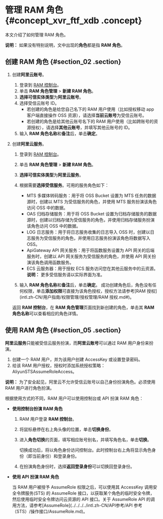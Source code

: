 # 管理 RAM 角色 {#concept_xvr_ftf_xdb .concept}

本文介绍了如何管理 RAM 角色。

**说明：** 如果没有特别说明，文中出现的**角色**都是指 **RAM 角色**。

## 创建 RAM 角色 {#section_02 .section}

1.  创建**阿里云账号**。
    1.  登录到 [RAM 控制台](https://ram.console.aliyun.com/)。
    2.  单击 **RAM 角色管理** \> **新建 RAM 角色**。
    3.  **选择可信实体类型**为**阿里云账号**。
    4.  选择受信云账号 ID。
        -   若创建的角色是给您自己名下的 RAM 用户使用（比如授权移动 app 客户端直接操作 OSS 资源），请选择**当前云账号**为受信云账号。
        -   若创建的角色是给其他云账号名下的 RAM 用户使用（比如跨账号的资源授权），请选择**其他云账号**，并填写其他云账号的 ID。
    5.  输入 **RAM 角色名称**和**备注**后，单击**确定**。
2.  创建**阿里云服务**。

    1.  登录到 [RAM 控制台](https://ram.console.aliyun.com/)。
    2.  单击 **RAM 角色管理** \> **新建 RAM 角色**。
    3.  **选择可信实体类型**为**阿里云服务**。
    4.  根据需要**选择受信服务**。可用的服务角色如下：

        -   MTS 多媒体转码服务：用于将 OSS Bucket 设置为 MTS 任务的数据源时，创建以 MTS 为受信服务的角色，并使用 MTS 服务扮演该角色访问 OSS 中的数据。
        -   OAS 归档存储服务：用于将 OSS Bucket 设置为归档存储服务的数据源时，创建以归档存储为受信服务的角色，并使用归档存储服务扮演该角色访问 OSS 中的数据。
        -   LOG 日志服务：用于将日志服务收集的日志导入 OSS 时，创建以日志服务为受信服务的角色，并使用日志服务扮演该角色将数据写入 OSS。
        -   ApiGateway API 网关服务：用于将函数服务设置为 API 网关的后端服务时，创建以 API 网关服务为受信服务的角色，并使用 API 网关扮演该角色调用函数服务。
        -   ECS 云服务器：用于授权 ECS 服务访问您在其他云服务中的云资源。
        **说明：** 更多受信服务请以实际界面为准。

    5.  输入 **RAM 角色名称**和**备注**后，单击**确定**。
    成功创建角色后，角色没有任何权限，单击**添加权限**可直接为该角色授权，授权方法请参考[RAM 授权](intl.zh-CN/用户指南/权限管理/授权管理/RAM 授权.md#)。

    返回 **RAM 控制台**，在 **RAM 角色管理**页面找到新创建的角色，单击其 **RAM 角色名称**可以查看相应的角色详情。


## 使用 RAM 角色 {#section_05 .section}

**阿里云服务**只能被受信云服务扮演，而**阿里云账号**可以通过 RAM 用户身份来扮演。

1.  创建一个 RAM 用户，并为该用户创建 AccessKey 或设置登录密码。
2.  给该 RAM 用户授权，授权时添加系统授权策略：AliyunSTSAssumeRoleAccess。

**说明：** 为了安全起见，阿里云不允许受信云账号以自己身份扮演角色。必须使用 RAM 用户进行角色扮演。

根据使用方式的不同，RAM 用户可以使用控制台或 API 扮演 RAM 角色：

-   **使用控制台扮演 RAM 角色**
    1.  RAM 用户登录 **RAM 控制台**。
    2.  将鼠标悬停在右上角头像的位置，单击**切换身份**。
    3.  进入**角色切换**的页面，填写相应账号别名，并填写角色名，单击**切换**。

        切换成功后，将以角色身份访问控制台。此时控制台右上角将显示角色身份（即当前身份）和登录身份。

    4.  在扮演角色身份时，选择**返回登录身份**可以切换回登录身份。
-   **使用 API 扮演 RAM 角色**

    当 RAM 用户被授予 AssumeRole 权限之后，可以使用其 AccessKey 调用安全令牌服务\(STS\) 的 AssumeRole 接口，以获取某个角色的临时安全令牌，然后使用临时安全令牌访问云资源的 API 接口。关于 AssumeRole API 的调用方法，请参考[AssumeRole](../../../../intl.zh-CN/API参考/API 参考（STS）/操作接口/AssumeRole.md)。


